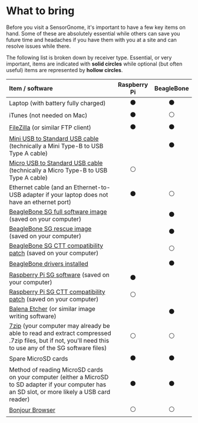 # What to bring

Before you visit a SensorGnome, it's important to have a few key items on hand. Some of these are absolutely essential while others can save you future time and headaches if you have them with you at a site and can resolve issues while there.

The following list is broken down by receiver type. Essential, or very important, items are indicated with **solid circles** while optional \(but often useful\) items are represented by **hollow circles**. 

| **Item / software** | **Raspberry Pi** | **BeagleBone** |
| :--- | :---: | :---: |
| Laptop \(with battery fully charged\) | ⚫ | ⚫ |
| iTunes \(not needed on Mac\) | ⚫ | ⚪ |
| [FileZilla](https://filezilla-project.org/) \(or similar FTP client\) | ⚫ | ⚫ |
| [Mini USB to Standard USB cable](https://www.ugreenstore.com/product/mini-usb-cable/) \(technically a Mini Type-B to USB Type A cable\) |  | ⚫ |
| [Micro USB to Standard USB cable](https://www.ugreenstore.com/product/micro-usb-cable-charger/) \(technically a Micro Type-B to USB Type A cable\) | ⚪ |  |
| Ethernet cable \(and an Ethernet-to-USB adapter if your laptop does not have an ethernet port\) | ⚫ | ⚪ |
| [BeagleBone SG full software image](https://public.sensorgnome.org/Beaglebone_Sensorgnome_Images/sensorgnome_image_2017-03-06_15-33-00.img.7z) \(saved on your computer\) |  | ⚫ |
| [BeagleBone SG rescue image](https://public.sensorgnome.org/Beaglebone_Sensorgnome_Images/sensorgnome_rescue_image_2017-03-06_15-33-00.img.7z) \(saved on your computer\) |  | ⚫ |
| [BeagleBone SG CTT compatibility patch](https://s3.amazonaws.com/media.celltracktech.com/sensorgnome/beaglebone/updates/2018-12-06_sensorgnome_beagle_ctt_update.tar.bz2) \(saved on your computer\) |  | ⚪ |
| [BeagleBone drivers installed](bbdrivers.md) |  | ⚫ |
| [Raspberry Pi SG software](https://public.sensorgnome.org/Raspberry_Pi_Sensorgnome/SGPI-2018-10-12_LIWIXI.ZIP) \(saved on your computer\) | ⚫ |  |
| [Raspberry Pi SG CTT compatibility patch](https://s3.amazonaws.com/media.celltracktech.com/sensorgnome/raspberry/2019-11-12-rpi_ctt_dongle.tar.bz2) \(saved on your computer\) | ⚪ |  |
| [Balena Etcher](https://www.balena.io/etcher/) \(or similar image writing software\) |  | ⚫ |
| [7zip](https://www.7-zip.org/) \(your computer may already be able to read and extract compressed .7zip files, but if not, you'll need this to use any of the SG software files\) | ⚪ | ⚪ |
| Spare MicroSD cards | ⚫ | ⚫ |
| Method of reading MicroSD cards on your computer \(either a MicroSD to SD adapter if your computer has an SD slot, or more likely a USB card reader\) | ⚫ | ⚫ |
| [Bonjour Browser](https://hobbyistsoftware.com/bonjourbrowser) | ⚪ | ⚪ |

